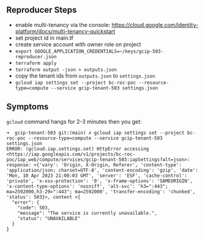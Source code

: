 ## Reproducer Steps

- enable multi-tenancy via the console: https://cloud.google.com/identity-platform/docs/multi-tenancy-quickstart
- set project id in main.tf
- create service account with owner role on project
- `export GOOGLE_APPLICATION_CREDENTIALS=~/keys/gcip-503-reproducer.json`
- `terraform apply`
- `terraform output -json > outputs.json`
- copy the tenant ids from `outputs.json` to `settings.json`
- `gcloud iap settings set --project bc-roc-poc --resource-type=compute --service gcip-tenant-503 settings.json`

## Symptoms

`gcloud` command hangs for 2-3 minutes then you get:

```
➜  gcip-tenant-503 git:(main) ✗ gcloud iap settings set --project bc-roc-poc --resource-type=compute --service gcip-tenant-503 settings.json
ERROR: (gcloud.iap.settings.set) HttpError accessing <https://iap.googleapis.com/v1/projects/bc-roc-poc/iap_web/compute/services/gcip-tenant-503:iapSettings?alt=json>: response: <{'vary': 'Origin, X-Origin, Referer', 'content-type': 'application/json; charset=UTF-8', 'content-encoding': 'gzip', 'date': 'Mon, 10 Apr 2023 21:00:03 GMT', 'server': 'ESF', 'cache-control': 'private', 'x-xss-protection': '0', 'x-frame-options': 'SAMEORIGIN', 'x-content-type-options': 'nosniff', 'alt-svc': 'h3=":443"; ma=2592000,h3-29=":443"; ma=2592000', 'transfer-encoding': 'chunked', 'status': 503}>, content <{
  "error": {
    "code": 503,
    "message": "The service is currently unavailable.",
    "status": "UNAVAILABLE"
  }
}
```
